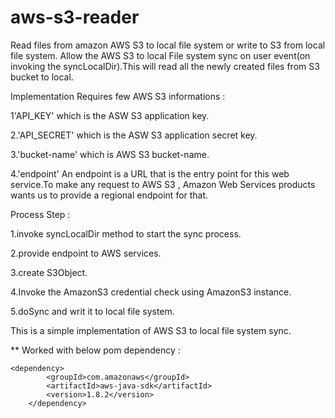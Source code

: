 # aws-s3-reader
Read files from amazon AWS S3 to local file system or write to S3 from local file system. 
Allow the AWS S3 to local File system sync on user event(on invoking the syncLocalDir).This will read all the newly created files from S3 bucket to local.


Implementation Requires few AWS S3 informations :

1'API_KEY'  which is the ASW S3 application key.

2.'API_SECRET' which is the ASW S3 application secret key.

3.'bucket-name' which is AWS S3 bucket-name.

4.'endpoint' An endpoint is a URL that is the entry point for this web service.To make any request to AWS S3 , Amazon Web   Services products wants us to provide a regional endpoint for that.


Process Step :

1.invoke syncLocalDir method to start the sync process.

2.provide endpoint to AWS services.

3.create S3Object.

4.Invoke the AmazonS3 credential check using AmazonS3 instance.

5.doSync and writ it to local file system.

This is a simple implementation of AWS S3 to local file system sync.

** Worked with below pom dependency :

	<dependency>
            <groupId>com.amazonaws</groupId>
            <artifactId>aws-java-sdk</artifactId>
            <version>1.8.2</version>
        </dependency>
